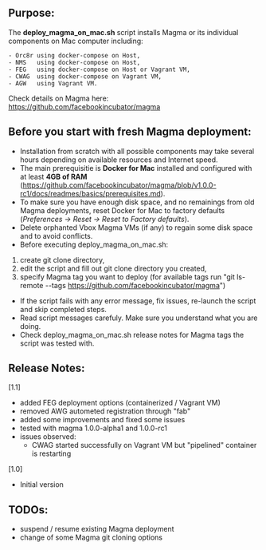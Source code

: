 

## Purpose:

The **deploy_magma_on_mac.sh** script installs Magma or its individual components on Mac computer including:

    - Orc8r	using docker-compose on Host,
    - NMS	using docker-compose on Host,
    - FEG	using docker-compose on Host or Vagrant VM,
    - CWAG	using docker-compose on Vagrant VM,
    - AGW	using Vagrant VM.

Check details on Magma here: https://github.com/facebookincubator/magma

## Before you start with fresh Magma deployment:

* Installation from scratch with all possible components may take several hours depending on available resources and Internet speed.
* The main prerequisitie is **Docker for Mac** installed and configured with at least **4GB of RAM** (https://github.com/facebookincubator/magma/blob/v1.0.0-rc1/docs/readmes/basics/prerequisites.md).
* To make sure you have enough disk space, and no remainings from old Magma deployments, reset Docker for Mac to factory defaults (*Preferences -> Reset -> Reset to Factory defaults*).
* Delete orphanted Vbox Magma VMs (if any) to regain some disk space and to avoid conflicts.
* Before executing deploy_magma_on_mac.sh:
1. create git clone directory, 
2. edit the script and fill out git clone directory you created,
3. specify Magma tag you want to deploy (for available tags run "git ls-remote --tags https://github.com/facebookincubator/magma")
* If the script fails with any error message, fix issues, re-launch the script and skip completed steps.
* Read script messages carefuly. Make sure you understand what you are doing.
* Check deploy_magma_on_mac.sh release notes for Magma tags the script was tested with.

## Release Notes:

[1.1]
- added FEG deployment options (containerized / Vagrant VM)
- removed AWG autometed registration through "fab"
- added some improvements and fixed some issues
- tested with magma 1.0.0-alpha1 and 1.0.0-rc1
- issues observed: 
    - CWAG started successfully  on Vagrant VM but "pipelined" container is restarting

[1.0]
- Initial version


## TODOs:
- suspend / resume existing Magma deployment
- change of some Magma git cloning options
